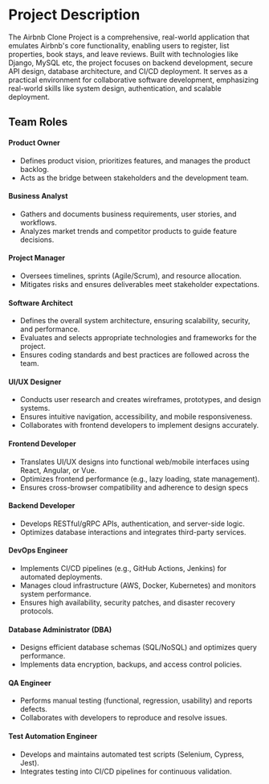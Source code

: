 # Project Description
The Airbnb Clone Project is a comprehensive, real-world application that emulates Airbnb's core functionality, enabling users to register, list properties, book stays, and leave reviews. Built with technologies like Django, MySQL etc, the project focuses on backend development, secure API design, database architecture, and CI/CD deployment. It serves as a practical environment for collaborative software development, emphasizing real-world skills like system design, authentication, and scalable deployment.

## Team Roles
#### Product Owner
* Defines product vision, prioritizes features, and manages the product backlog.
* Acts as the bridge between stakeholders and the development team.
#### Business Analyst
* Gathers and documents business requirements, user stories, and workflows.
* Analyzes market trends and competitor products to guide feature decisions.
#### Project Manager
* Oversees timelines, sprints (Agile/Scrum), and resource allocation.
* Mitigates risks and ensures deliverables meet stakeholder expectations.
#### Software Architect
* Defines the overall system architecture, ensuring scalability, security, and performance.
* Evaluates and selects appropriate technologies and frameworks for the project.
* Ensures coding standards and best practices are followed across the team.
#### UI/UX Designer
* Conducts user research and creates wireframes, prototypes, and design systems.
* Ensures intuitive navigation, accessibility, and mobile responsiveness.
* Collaborates with frontend developers to implement designs accurately.
#### Frontend Developer
* Translates UI/UX designs into functional web/mobile interfaces using React, Angular, or Vue.
* Optimizes frontend performance (e.g., lazy loading, state management).
* Ensures cross-browser compatibility and adherence to design specs
#### Backend Developer
* Develops RESTful/gRPC APIs, authentication, and server-side logic.
* Optimizes database interactions and integrates third-party services.
#### DevOps Engineer
* Implements CI/CD pipelines (e.g., GitHub Actions, Jenkins) for automated deployments.
* Manages cloud infrastructure (AWS, Docker, Kubernetes) and monitors system performance.
* Ensures high availability, security patches, and disaster recovery protocols.
#### Database Administrator (DBA)
* Designs efficient database schemas (SQL/NoSQL) and optimizes query performance.
* Implements data encryption, backups, and access control policies.
#### QA Engineer
* Performs manual testing (functional, regression, usability) and reports defects.
* Collaborates with developers to reproduce and resolve issues.
#### Test Automation Engineer
* Develops and maintains automated test scripts (Selenium, Cypress, Jest).
* Integrates testing into CI/CD pipelines for continuous validation.

